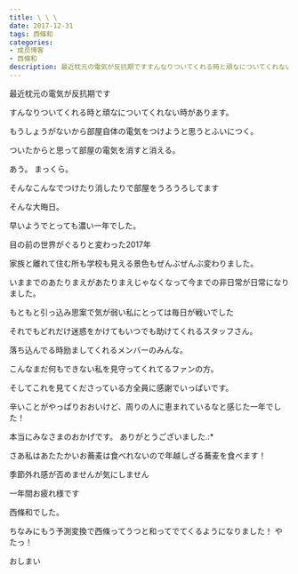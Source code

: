```yaml
---
title: \ \ \
date: 2017-12-31
tags: 西條和
categories: 
- 成员博客
- 西條和
description: 最近枕元の電気が反抗期ですすんなりついてくれる時と頑なについてくれない時があります。もうしょうがないから部屋自体の電気をつけようと思うとふいにつく。ついたからと思って部屋の電気を消...
---
```






最近枕元の電気が反抗期です





すんなりついてくれる時と頑なについてくれない時があります。


もうしょうがないから部屋自体の電気をつけようと思うとふいにつく。



ついたからと思って部屋の電気を消すと消える。



あう。
まっくら。



そんなこんなでつけたり消したりで部屋をうろうろしてます




そんな大晦日。




早いようでとっても濃い一年でした。



目の前の世界がぐるりと変わった2017年


家族と離れて住む所も学校も見える景色もぜんぶぜんぶ変わりました。





いままでのあたりまえがあたりまえじゃなくなって今までの非日常が日常になりました。





もともと引っ込み思案で気が弱い私にとっては毎日が戦いでした





それでもどれだけ迷惑をかけてもいつでも助けてくれるスタッフさん。


落ち込んでる時励ましてくれるメンバーのみんな。

こんなまだ何もできない私を見守ってくれてるファンの方。


そしてこれを見てくださっている方全員に感謝でいっぱいです。



辛いことがやっぱりおおいけど、周りの人に恵まれているなと感じた一年でした！

本当にみなさまのおかげです。
ありがとうございました.:*









さあ私はあたたかいお蕎麦は食べれないので年越しざる蕎麦を食べます！




季節外れ感が否めませんが気にしません






一年間お疲れ様です



西條和でした。


ちなみにもう予測変換で西條ってうつと和ってでてくるようになりました！
やたっ！



おしまい




